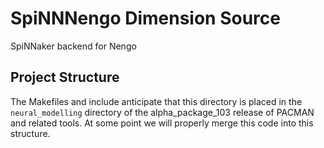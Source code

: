 SpiNNNengo Dimension Source
===========================

SpiNNaker backend for Nengo

Project Structure
-----------------

The Makefiles and include anticipate that this directory is placed in the
`neural_modelling` directory of the alpha_package_103 release of PACMAN and
related tools.  At some point we will properly merge this code into this
structure.
